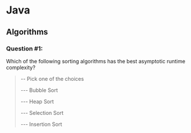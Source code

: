# Java

## Algorithms

### Question #1:
Which of the following sorting algorithms has the best asymptotic runtime complexity?

> -- Pick one of the choices
> 
> --- Bubble Sort
> 
> --- Heap Sort
> 
> --- Selection Sort
> 
> --- Insertion Sort



<!--stackedit_data:
eyJoaXN0b3J5IjpbLTE4MzU2NDExOTNdfQ==
-->